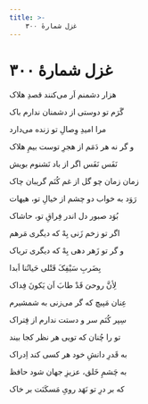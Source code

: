 ```yaml
---
title: >-
    غزل شمارهٔ ۳۰۰
---
```

# غزل شمارهٔ ۳۰۰

<div class="b" id="bn1"><div class="m1"><p>هزار دشمنم اَر می‌کنند قصدِ هلاک</p></div>
<div class="m2"><p>گَرَم تو دوستی از دشمنان ندارم باک</p></div></div>
<div class="b" id="bn2"><div class="m1"><p>مرا امیدِ وِصالِ تو زنده می‌دارد</p></div>
<div class="m2"><p>و گر نه هر دَمَم از هجرِ توست بیمِ هلاک</p></div></div>
<div class="b" id="bn3"><div class="m1"><p>نَفَس نَفَس اگر از باد نَشنوم بویش</p></div>
<div class="m2"><p>زمان زمان چو گل از غم کُنَم گریبان چاک</p></div></div>
<div class="b" id="bn4"><div class="m1"><p>رَوَد به خواب دو چشم از خیالِ تو، هیهات</p></div>
<div class="m2"><p>بُوَد صبور دل اندر فِراقِ تو، حاشاک</p></div></div>
<div class="b" id="bn5"><div class="m1"><p>اگر تو زخم زَنی بِهْ که دیگری مَرهم</p></div>
<div class="m2"><p>و گر تو زَهر دهی بِهْ که دیگری تریاک</p></div></div>
<div class="b" id="bn6"><div class="m1"><p>بِضَربِ سَیْفِکَ قَتْلی حَیاتُنا اَبدا</p></div>
<div class="m2"><p>لِأنَّ روحیَ قَدْ طابَ اَن یَکونَ فِداک</p></div></div>
<div class="b" id="bn7"><div class="m1"><p>عِنان مَپیچ که گر می‌زنی به شمشیرم</p></div>
<div class="m2"><p>سِپر کُنَم سر و دستت ندارم از فِتراک</p></div></div>
<div class="b" id="bn8"><div class="m1"><p>تو را چُنان که تویی هر نظر کجا بیند</p></div>
<div class="m2"><p>به قَدرِ دانشِ خود هر کسی کند اِدراک</p></div></div>
<div class="b" id="bn9"><div class="m1"><p>به چَشمِ خَلق، عزیزِ جهان شود حافظ</p></div>
<div class="m2"><p>که بر درِ تو نَهَد رویِ مَسکَنَت بر خاک</p></div></div>
